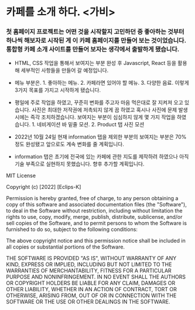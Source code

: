 # 카페를 소개 하다. <가비>

### 첫 홈페이지 프로젝트는 어떤 것을 시작할지 고민하던 중 좋아하는 것부터 하나씩 해보자로 시작된 게 이 카페 홈페이지를 만들어 보는 것이었습니다.  통합형 카페 소개 사이트를 만들어 보자는 생각에서 출발하게 됐습니다.

- HTML, CSS 작업을 통해서 보여지는 부분 완성 후 Javascript, React 등을 활용해 세부적인 사항들을 만들어 갈 예정입니다.

- 메뉴 부분은. 1. 좋아하는 메뉴. 2. 카페라면 있어야 할 메뉴. 3. 다양한 음료. 이렇게 3가지 목표를 가지고 시작하게 됐습니다.

- 평일에 주로 작업을 하였고, 꾸준히 변화를 주고자 마음 먹은대로 잘 지켜져 오고 있습니다.  사진은 최대한 저작권에 저촉되지 않게 끔 하였고 혹시나 사진에 문제 발생시에는 즉각 조치하겠습니다.  보여지는 부분이 심심하지 않게 몇 가지 작업을 하였습니다.  1. 네비게이션 바 밑줄 모션. 2. Product 탭 사진 모션

- 2022년 10월 24일 현재 information 탭을 제외한 부분의 보여지는 부분은 70% 정도 완성됐고 앞으로도 계속 변화를 줄 계획입니다.

* information 탭은 초기에 전국에 있는 카페에 관한 지도를 제작하려 하였으나 아직 기술 부족으로 실현하지 못했습니다. 향후 추가할 계획입니다.

MIT License

Copyright (c) [2022] [Eclips-K]

Permission is hereby granted, free of charge, to any person obtaining a copy
of this software and associated documentation files (the "Software"), to deal
in the Software without restriction, including without limitation the rights
to use, copy, modify, merge, publish, distribute, sublicense, and/or sell
copies of the Software, and to permit persons to whom the Software is
furnished to do so, subject to the following conditions:

The above copyright notice and this permission notice shall be included in all
copies or substantial portions of the Software.

THE SOFTWARE IS PROVIDED "AS IS", WITHOUT WARRANTY OF ANY KIND, EXPRESS OR
IMPLIED, INCLUDING BUT NOT LIMITED TO THE WARRANTIES OF MERCHANTABILITY,
FITNESS FOR A PARTICULAR PURPOSE AND NONINFRINGEMENT. IN NO EVENT SHALL THE
AUTHORS OR COPYRIGHT HOLDERS BE LIABLE FOR ANY CLAIM, DAMAGES OR OTHER
LIABILITY, WHETHER IN AN ACTION OF CONTRACT, TORT OR OTHERWISE, ARISING FROM,
OUT OF OR IN CONNECTION WITH THE SOFTWARE OR THE USE OR OTHER DEALINGS IN THE
SOFTWARE.
